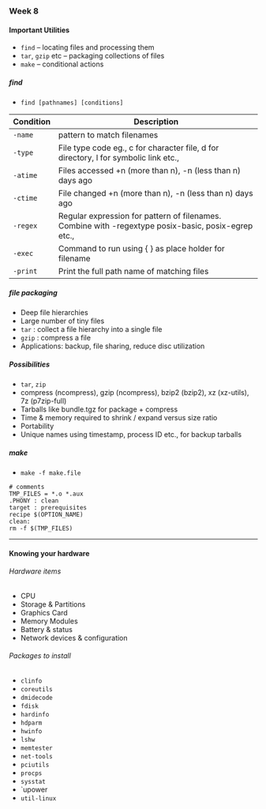 ### Week 8

#### Important Utilities

* `find` – locating files and processing them
* `tar`, `gzip` etc – packaging collections of files
* `make` – conditional actions

##### find
* `find [pathnames] [conditions]`


| Condition  | Description  |
|---|---|
|	`-name`	|	pattern to match filenames	|
|	`-type`	|	File type code eg., c for character file, d for directory, l for symbolic	link etc.,|
|	`-atime`	|	Files accessed +n (more than n), -n (less than n) days ago	|
|	`-ctime`	|	File changed +n (more than n), -n (less than n) days ago	|
|	`-regex`	|	Regular expression for pattern of filenames. Combine with -regextype posix-basic, posix-egrep etc.,	|
|	`-exec`	|	Command to run using { } as place holder for filename	|
|	`-print`	|	Print the full path name of matching files	|

##### file packaging

* Deep file hierarchies
* Large number of tiny files
* `tar` : collect a file hierarchy into a single file
* `gzip` : compress a file
* Applications: backup, file sharing, reduce disc
utilization

##### Possibilities

* `tar`, `zip`
* compress (ncompress), gzip (ncompress), bzip2 (bzip2), xz (xz-utils), 7z (p7zip-full)
* Tarballs like bundle.tgz for package + compress
* Time & memory required to shrink / expand versus size ratio
* Portability
* Unique names using timestamp, process ID etc., for backup tarballs

##### make

* `make -f make.file`
```
# comments
TMP_FILES = *.o *.aux
.PHONY : clean
target : prerequisites
recipe $(OPTION_NAME)
clean:
rm -f $(TMP_FILES)
```
---
#### Knowing your hardware

###### Hardware items
* CPU
* Storage & Partitions
* Graphics Card
* Memory Modules
* Battery & status
* Network devices & configuration

###### Packages to install

* `clinfo`
* `coreutils`
* `dmidecode`
* `fdisk`
* `hardinfo`
* `hdparm`
* `hwinfo`
* `lshw`
* `memtester`
* `net-tools`
* `pciutils`
* `procps`
* `sysstat`
* `upower
* `util-linux`
